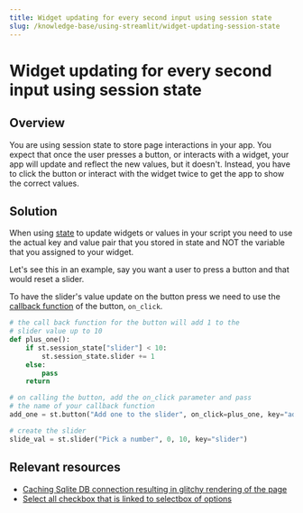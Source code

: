 ```yaml
---
title: Widget updating for every second input using session state
slug: /knowledge-base/using-streamlit/widget-updating-session-state
---
```


# Widget updating for every second input using session state

## Overview

You are using session state to store page interactions in your app. You expect that once the user presses a button, or interacts with a widget, your app will update and reflect the new values, but it doesn't. Instead, you have to click the button or interact with the widget twice to get the app to show the correct values.

## Solution

When using [state](/library/api-reference/session-state) to update widgets or values in your script you need to use the actual key and value pair that you stored in state and NOT the variable that you assigned to your widget.

Let's see this in an example, say you want a user to press a button and that would reset a slider.

To have the slider's value update on the button press we need to use the [callback function](/library/api-reference/session-state#use-callbacks-to-update-session-state) of the button, `on_click`.

```python
# the call back function for the button will add 1 to the
# slider value up to 10
def plus_one():
    if st.session_state["slider"] < 10:
        st.session_state.slider += 1
    else:
        pass
    return

# on calling the button, add the on_click parameter and pass
# the name of your callback function
add_one = st.button("Add one to the slider", on_click=plus_one, key="add_one")

# create the slider
slide_val = st.slider("Pick a number", 0, 10, key="slider")
```

## Relevant resources

- [Caching Sqlite DB connection resulting in glitchy rendering of the page](https://discuss.streamlit.io/t/caching-sqlite-db-connection-resulting-in-glitchy-rendering-of-the-page/19017)
- [Select all checkbox that is linked to selectbox of options](https://discuss.streamlit.io/t/select-all-checkbox-that-is-linked-to-selectbox-of-options/18521)
